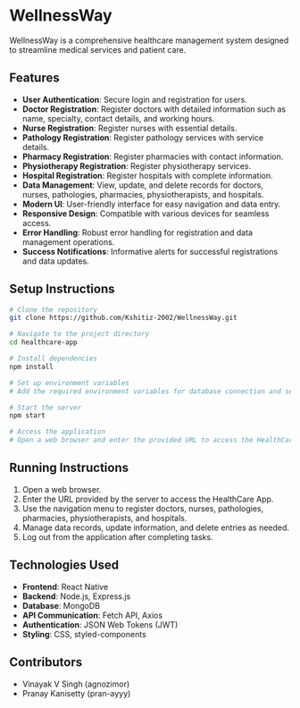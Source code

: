 # WellnessWay

WellnessWay is a comprehensive healthcare management system designed to streamline medical services and patient care.

## Features

- **User Authentication**: Secure login and registration for users.
- **Doctor Registration**: Register doctors with detailed information such as name, specialty, contact details, and working hours.
- **Nurse Registration**: Register nurses with essential details.
- **Pathology Registration**: Register pathology services with service details.
- **Pharmacy Registration**: Register pharmacies with contact information.
- **Physiotherapy Registration**: Register physiotherapy services.
- **Hospital Registration**: Register hospitals with complete information.
- **Data Management**: View, update, and delete records for doctors, nurses, pathologies, pharmacies, physiotherapists, and hospitals.
- **Modern UI**: User-friendly interface for easy navigation and data entry.
- **Responsive Design**: Compatible with various devices for seamless access.
- **Error Handling**: Robust error handling for registration and data management operations.
- **Success Notifications**: Informative alerts for successful registrations and data updates.

## Setup Instructions

```bash
# Clone the repository
git clone https://github.com/Kshitiz-2002/WellnessWay.git

# Navigate to the project directory
cd healthcare-app

# Install dependencies
npm install

# Set up environment variables
# Add the required environment variables for database connection and server configuration

# Start the server
npm start

# Access the application
# Open a web browser and enter the provided URL to access the HealthCare App
```

## Running Instructions

1. Open a web browser.
2. Enter the URL provided by the server to access the HealthCare App.
3. Use the navigation menu to register doctors, nurses, pathologies, pharmacies, physiotherapists, and hospitals.
4. Manage data records, update information, and delete entries as needed.
5. Log out from the application after completing tasks.

## Technologies Used

- **Frontend**: React Native
- **Backend**: Node.js, Express.js
- **Database**: MongoDB
- **API Communication**: Fetch API, Axios
- **Authentication**: JSON Web Tokens (JWT)
- **Styling**: CSS, styled-components

## Contributors

- Vinayak V Singh (agnozimor)
- Pranay Kanisetty (pran-ayyy)